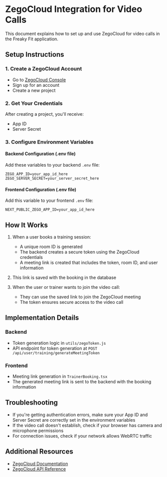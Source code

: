 # ZegoCloud Integration for Video Calls

This document explains how to set up and use ZegoCloud for video calls in the Freaky Fit application.

## Setup Instructions

### 1. Create a ZegoCloud Account

- Go to [ZegoCloud Console](https://console.zegocloud.com/)
- Sign up for an account
- Create a new project

### 2. Get Your Credentials

After creating a project, you'll receive:
- App ID
- Server Secret

### 3. Configure Environment Variables

#### Backend Configuration (.env file)

Add these variables to your backend `.env` file:

```
ZEGO_APP_ID=your_app_id_here
ZEGO_SERVER_SECRET=your_server_secret_here
```

#### Frontend Configuration (.env file)

Add this variable to your frontend `.env` file:

```
NEXT_PUBLIC_ZEGO_APP_ID=your_app_id_here
```

## How It Works

1. When a user books a training session:
   - A unique room ID is generated
   - The backend creates a secure token using the ZegoCloud credentials
   - A meeting link is created that includes the token, room ID, and user information

2. This link is saved with the booking in the database

3. When the user or trainer wants to join the video call:
   - They can use the saved link to join the ZegoCloud meeting
   - The token ensures secure access to the video call

## Implementation Details

### Backend

- Token generation logic in `utils/zegoToken.js`
- API endpoint for token generation at `POST /api/user/training/generateMeetingToken`

### Frontend

- Meeting link generation in `TrainerBooking.tsx`
- The generated meeting link is sent to the backend with the booking information

## Troubleshooting

- If you're getting authentication errors, make sure your App ID and Server Secret are correctly set in the environment variables
- If the video call doesn't establish, check if your browser has camera and microphone permissions
- For connection issues, check if your network allows WebRTC traffic

## Additional Resources

- [ZegoCloud Documentation](https://docs.zegocloud.com/)
- [ZegoCloud API Reference](https://docs.zegocloud.com/article/13670) 